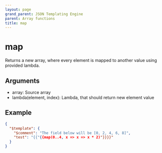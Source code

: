 ```yaml
---
layout: page
grand_parent: JSON Templating Engine
parent: Array functions
title: map
---
```


# map

Returns a new array, where every element is mapped to another value using provided lambda.

## Arguments

 - array: Source array
 - lambda(element, index): Lambda, that should return new element value

## Example

```json
{
  "$template": {
    "$comment": "The field below will be [0, 2, 4, 6, 8]",
    "test": "{{"{{map(0..4, x => x => x * 2)"}}}}"
  }
}
```
